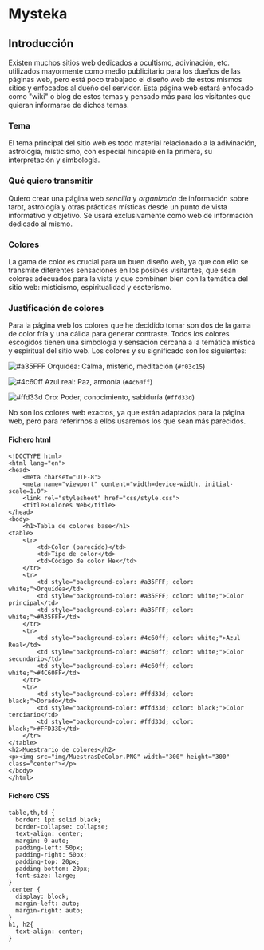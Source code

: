 # Mysteka
## Introducción
Existen muchos sitios web dedicados a ocultismo, adivinación, etc. utilizados mayormente como medio publicitario para los dueños de las páginas web, pero está poco trabajado el diseño web de estos mismos sitios y enfocados al dueño del servidor. Esta página web estará enfocado como "wiki" o blog de estos temas y pensado más para los visitantes que quieran informarse de dichos temas.

### Tema
El tema principal del sitio web es todo material relacionado a la adivinación, astrología, misticismo, con especial hincapié en la primera, su interpretación y simbología.

### Qué quiero transmitir
Quiero crear una página web *sencilla* y *organizada* de información sobre tarot, astrología y otras prácticas místicas desde un punto de vista informativo y objetivo. Se usará exclusivamente como web de información dedicado al mismo.

### Colores
La gama de color es crucial para un buen diseño web, ya que con ello se transmite diferentes sensaciones en los posibles visitantes, que sean colores adecuados para la vista y que combinen bien con la temática del sitio web: misticismo, espiritualidad y esoterismo.

### Justificación de colores
Para la página web los colores que he decidido tomar son dos de la gama de color fría y una cálida para generar contraste. Todos los colores escogidos tienen una simbología y sensación cercana a la temática mística y espiritual del sitio web.
Los colores y su significado son los siguientes:

![#a35FFF](https://placehold.co/15x15/a35FFF/a35FFF.png) Orquídea: Calma, misterio, meditación (`#f03c15`)

![#4c60ff](https://placehold.co/15x15/4c60ff/4c60ff.png) Azul real: Paz, armonía (`#4c60ff`)

![#ffd33d](https://placehold.co/15x15/ffd33d/ffd33d.png) Oro: Poder, conocimiento, sabiduría (`#ffd33d`)

No son los colores web exactos, ya que están adaptados para la página web, pero para referirnos a ellos usaremos los que sean más parecidos.

#### Fichero html
```
<!DOCTYPE html>
<html lang="en">
<head>
    <meta charset="UTF-8">
    <meta name="viewport" content="width=device-width, initial-scale=1.0">
    <link rel="stylesheet" href="css/style.css">
    <title>Colores Web</title>
</head>
<body>
    <h1>Tabla de colores base</h1>
<table>
    <tr>
        <td>Color (parecido)</td>
        <td>Tipo de color</td>
        <td>Código de color Hex</td>
    </tr>
    <tr>
        <td style="background-color: #a35FFF; color: white;">Orquídea</td>
        <td style="background-color: #a35FFF; color: white;">Color principal</td>
        <td style="background-color: #a35FFF; color: white;">#A35FFF</td>
    </tr>
    <tr>
        <td style="background-color: #4c60ff; color: white;">Azul Real</td>
        <td style="background-color: #4c60ff; color: white;">Color secundario</td>
        <td style="background-color: #4c60ff; color: white;">#4C60FF</td>
    </tr>
    <tr>
        <td style="background-color: #ffd33d; color: black;">Dorado</td>
        <td style="background-color: #ffd33d; color: black;">Color terciario</td>
        <td style="background-color: #ffd33d; color: black;">#FFD33D</td>
    </tr>
</table>
<h2>Muestrario de colores</h2>
<p><img src="img/MuestrasDeColor.PNG" width="300" height="300" class="center"></p>
</body>
</html>
```
#### Fichero CSS
```
table,th,td {
  border: 1px solid black;
  border-collapse: collapse;
  text-align: center;
  margin: 0 auto;
  padding-left: 50px;
  padding-right: 50px;
  padding-top: 20px;
  padding-bottom: 20px;
  font-size: large;
}
.center {
  display: block;
  margin-left: auto;
  margin-right: auto;
}
h1, h2{
  text-align: center;
}
```